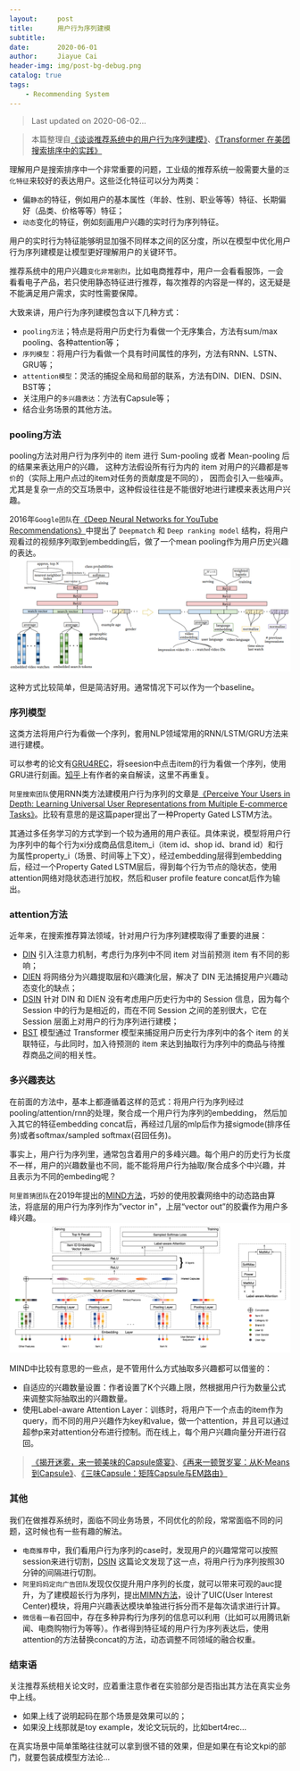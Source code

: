 ```yaml
---
layout:     post
title:      用户行为序列建模
subtitle:   
date:       2020-06-01
author:     Jiayue Cai
header-img: img/post-bg-debug.png
catalog: true
tags:
    - Recommending System
---
```



> Last updated on 2020-06-02... 

> 本篇整理自[《谈谈推荐系统中的用户行为序列建模》](https://zhuanlan.zhihu.com/p/138136777?utm_source=qq&utm_medium=social&utm_oi=566394839504048128)、[《Transformer 在美团搜索排序中的实践》](https://tech.meituan.com/2020/04/16/transformer-in-meituan.html)

理解用户是搜索排序中一个非常重要的问题，工业级的推荐系统一般需要大量的`泛化特征`来较好的表达用户。这些泛化特征可以分为两类：
- 偏`静态`的特征，例如用户的基本属性（年龄、性别、职业等等）特征、长期偏好（品类、价格等等）特征；
- `动态`变化的特征，例如刻画用户兴趣的实时行为序列特征。

用户的实时行为特征能够明显加强不同样本之间的区分度，所以在模型中优化用户行为序列建模是让模型更好理解用户的关键环节。

推荐系统中的用户兴趣`变化非常剧烈`，比如电商推荐中，用户一会看看服饰，一会看看电子产品，若只使用静态特征进行推荐，每次推荐的内容是一样的，这无疑是不能满足用户需求，实时性需要保障。

大致来讲，用户行为序列建模包含以下几种方式：
- `pooling方法`；特点是将用户历史行为看做一个无序集合，方法有sum/max pooling、各种attention等；
- `序列模型`：将用户行为看做一个具有时间属性的序列，方法有RNN、LSTN、GRU等；
- `attention模型`：灵活的捕捉全局和局部的联系，方法有DIN、DIEN、DSIN、BST等；
- 关注用户的`多兴趣表达`：方法有Capsule等；
- 结合业务场景的其他方法。

### pooling方法

pooling方法对用户行为序列中的 item 进行 Sum-pooling 或者 Mean-pooling 后的结果来表达用户的兴趣，
这种方法假设所有行为内的 item 对用户的兴趣都是`等价`的（实际上用户点过的item对任务的贡献度是不同的），
因而会引入一些噪声。尤其是复杂一点的交互场景中，这种假设往往是不能很好地进行建模来表达用户兴趣。

2016年`Google团队`在[《Deep Neural Networks for YouTube Recommendations》](https://static.googleusercontent.com/media/research.google.com/zh-CN//pubs/archive/45530.pdf)中提出了 `Deepmatch` 和 `Deep ranking model` 结构，将用户观看过的视频序列取到embedding后，做了一个mean pooling作为用户历史兴趣的表达。
![](/img/post/20200601/1.png)

这种方式比较简单，但是简洁好用。通常情况下可以作为一个baseline。

### 序列模型

这类方法将用户行为看做一个序列，套用NLP领域常用的RNN/LSTM/GRU方法来进行建模。

可以参考的论文有[GRU4REC](https://arxiv.org/abs/1511.06939)，将seesion中点击item的行为看做一个序列，使用GRU进行刻画。[知乎](https://zhuanlan.zhihu.com/p/30720579)上有作者的亲自解读，这里不再重复。

`阿里搜索团队`使用RNN类方法建模用户行为序列的文章是[《Perceive Your Users in Depth: Learning Universal User Representations from Multiple E-commerce Tasks》](https://arxiv.org/abs/1805.10727)。比较有意思的是这篇paper提出了一种Property Gated LSTM方法。

其通过多任务学习的方式学到一个较为通用的用户表征。具体来说，模型将用户行为序列中的每个行为xi分成商品信息item_i（item id、shop id、brand id）和行为属性property_i（场景、时间等上下文），经过embedding层得到embedding后，经过一个Property Gated LSTM层后，得到每个行为节点的隐状态，使用attention网络对隐状态进行加权，然后和user profile feature concat后作为输出。

### attention方法

近年来，在搜索推荐算法领域，针对用户行为序列建模取得了重要的进展：
- [DIN](https://arxiv.org/abs/1706.06978) 引入注意力机制，考虑行为序列中不同 item 对当前预测 item 有不同的影响；
- [DIEN](https://arxiv.org/abs/1809.03672) 将网络分为兴趣提取层和兴趣演化层，解决了 DIN 无法捕捉用户兴趣动态变化的缺点；
- [DSIN](https://arxiv.org/abs/1905.06482) 针对 DIN 和 DIEN 没有考虑用户历史行为中的 Session 信息，因为每个 Session 中的行为是相近的，而在不同 Session 之间的差别很大，它在 Session 层面上对用户的行为序列进行建模；
- [BST](https://arxiv.org/abs/1905.06874) 模型通过 Transformer 模型来捕捉用户历史行为序列中的各个 item 的关联特征，与此同时，加入待预测的 item 来达到抽取行为序列中的商品与待推荐商品之间的相关性。


### 多兴趣表达

在前面的方法中，基本上都遵循着这样的范式：将用户行为序列经过pooling/attention/rnn的处理，聚合成一个用户行为序列的embedding，
然后加入其它的特征embedding concat后，再经过几层的mlp后作为接sigmode(排序任务)或者softmax/sampled softmax(召回任务)。

事实上，用户行为序列里，通常包含着用户的多峰兴趣。每个用户的历史行为长度不一样，用户的兴趣数量也不同，能不能将用户行为抽取/聚合成多个中兴趣，并且表示为不同的embeding呢？

`阿里首猜团队`在2019年提出的[MIND方法](https://arxiv.org/pdf/1904.08030.pdf)，巧妙的使用胶囊网络中的动态路由算法，将底层的用户行为序列作为”vector in"，上层“vector out”的胶囊作为用户多峰兴趣。
![](/img/post/20200601/4.png)

MIND中比较有意思的一些点，是不管用什么方式抽取多兴趣都可以借鉴的：
- 自适应的兴趣数量设置：作者设置了K个兴趣上限，然根据用户行为数量公式来调整实际抽取出的兴趣数量。
- 使用Label-aware Attention Layer：训练时，将用户下一个点击的item作为query，而不同的用户兴趣作为key和value，做一个attention，并且可以通过超参p来对attention分布进行控制。而在线上，每个用户兴趣向量分开进行召回。

> [《揭开迷雾，来一顿美味的Capsule盛宴》](https://kexue.fm/archives/4819)、[《再来一顿贺岁宴：从K-Means到Capsule》](https://kexue.fm/archives/5112)、[《三味Capsule：矩阵Capsule与EM路由》](https://kexue.fm/archives/5155)

### 其他

我们在做推荐系统时，面临不同业务场景，不同优化的阶段，常常面临不同的问题，这时候也有一些有趣的解法。
- `电商推荐`中，我们看用户行为序列的case时，发现用户的兴趣常常可以按照session来进行切割，[DSIN](https://arxiv.org/abs/1905.06482) 这篇论文发现了这一点，将用户行为序列按照30分钟的间隔进行切割。
- `阿里妈妈定向广告团队`发现仅仅提升用户序列的长度，就可以带来可观的auc提升，为了建模超长行为序列，提出[MIMN方法](https://arxiv.org/abs/1905.09248)，设计了UIC(User Interest Center)模块，将用户兴趣表达模块单独进行拆分而不是每次请求进行计算。
- `微信看一看`召回中，存在多种异构行为序列的信息可以利用（比如可以用腾讯新闻、电商购物行为等等）。作者得到特征域的用户行为序列表达后，使用attention的方法替换concat的方法，动态调整不同领域的融合权重。

### 结束语

关注推荐系统相关论文时，应着重注意作者在实验部分是否指出其方法在真实业务中上线。
- 如果上线了说明起码在那个场景是效果可以的；
- 如果没上线那就是toy example，发论文玩玩的，比如bert4rec...

在真实场景中简单策略往往就可以拿到很不错的效果，但是如果在有论文kpi的部门，就要包装成模型方法论...







